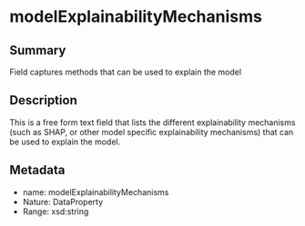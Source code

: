 # modelExplainabilityMechanisms

## Summary

Field captures methods that can be used to explain the model

## Description

This is a free form text field that lists the different explainability mechanisms (such as SHAP, or other model specific explainability mechanisms) that can be used to explain the model.

## Metadata

- name: modelExplainabilityMechanisms
- Nature: DataProperty
- Range: xsd:string
